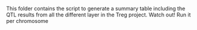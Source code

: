 This folder contains the script to generate a summary table including the QTL results from all the different layer in the Treg project.
Watch out! Run it per chromosome
